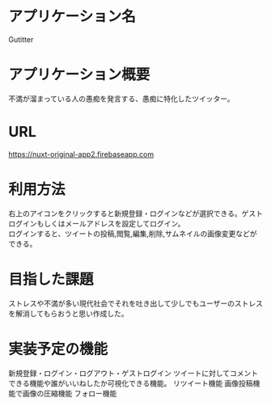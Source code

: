 # アプリケーション名  
   Gutitter  
  
# アプリケーション概要  
   不満が溜まっている人の愚痴を発言する、愚痴に特化したツイッター。

# URL    
   https://nuxt-original-app2.firebaseapp.com

# 利用方法  
  右上のアイコンをクリックすると新規登録・ログインなどが選択できる。ゲストログインもしくはメールアドレスを設定してログイン。  
  ログインすると、ツイートの投稿,閲覧,編集,削除,サムネイルの画像変更などができる。  
  
# 目指した課題  
   ストレスや不満が多い現代社会でそれを吐き出して少しでもユーザーのストレスを解消してもらおうと思い作成した。  
  
# 実装予定の機能
  新規登録・ログイン・ログアウト・ゲストログイン
  ツイートに対してコメントできる機能や誰がいいねしたか可視化できる機能。
  リツイート機能
  画像投稿機能で画像の圧縮機能
  フォロー機能
